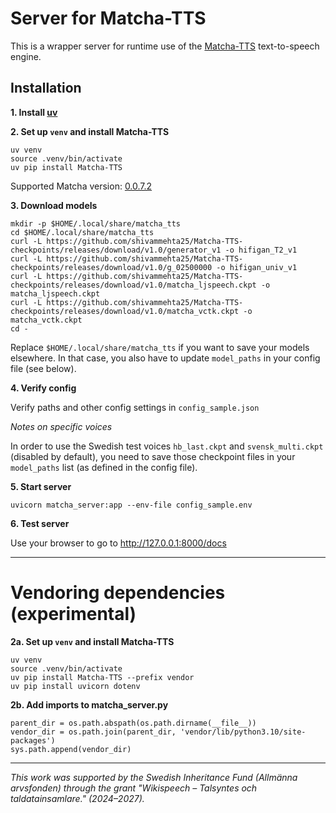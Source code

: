 # Server for Matcha-TTS

This is a wrapper server for runtime use of the [Matcha-TTS](https://github.com/shivammehta25/Matcha-TTS) text-to-speech engine.

## Installation

**1. Install [uv](https://docs.astral.sh/uv/getting-started/installation)**

**2. Set up `venv` and install Matcha-TTS**

```
uv venv
source .venv/bin/activate
uv pip install Matcha-TTS
```

Supported Matcha version: [0.0.7.2](https://pypi.org/project/matcha-tts/0.0.7.2)

**3. Download models**

```
mkdir -p $HOME/.local/share/matcha_tts
cd $HOME/.local/share/matcha_tts
curl -L https://github.com/shivammehta25/Matcha-TTS-checkpoints/releases/download/v1.0/generator_v1 -o hifigan_T2_v1
curl -L https://github.com/shivammehta25/Matcha-TTS-checkpoints/releases/download/v1.0/g_02500000 -o hifigan_univ_v1
curl -L https://github.com/shivammehta25/Matcha-TTS-checkpoints/releases/download/v1.0/matcha_ljspeech.ckpt -o matcha_ljspeech.ckpt
curl -L https://github.com/shivammehta25/Matcha-TTS-checkpoints/releases/download/v1.0/matcha_vctk.ckpt -o matcha_vctk.ckpt
cd -
```

Replace `$HOME/.local/share/matcha_tts` if you want to save your models elsewhere. In that case, you also have to update `model_paths` in your config file (see below).


**4. Verify config**

Verify paths and other config settings in `config_sample.json`

_Notes on specific voices_

In order to use the Swedish test voices `hb_last.ckpt` and `svensk_multi.ckpt` (disabled by default), you need to save those checkpoint files in your `model_paths` list (as defined in the config file).

**5. Start server**

```
uvicorn matcha_server:app --env-file config_sample.env
```


**6. Test server**

Use your browser to go to http://127.0.0.1:8000/docs


--------

# Vendoring dependencies (experimental)

**2a. Set up `venv` and install Matcha-TTS**

```
uv venv
source .venv/bin/activate
uv pip install Matcha-TTS --prefix vendor
uv pip install uvicorn dotenv
```

**2b. Add imports to matcha_server.py**

```
parent_dir = os.path.abspath(os.path.dirname(__file__))
vendor_dir = os.path.join(parent_dir, 'vendor/lib/python3.10/site-packages')
sys.path.append(vendor_dir)
```

---

_This work was supported by the Swedish Inheritance Fund (Allmänna arvsfonden) through the grant "Wikispeech – Talsyntes och taldatainsamlare." (2024–2027)._
